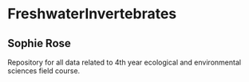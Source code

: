 # FreshwaterInvertebrates
## Sophie Rose 
Repository for all data related to 4th year ecological and environmental sciences field course.
